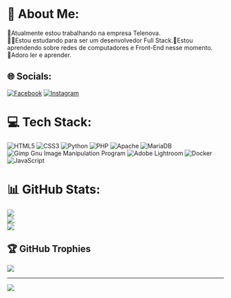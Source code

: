 # 💫 About Me:
🔭Atualmente estou trabalhando na empresa Telenova.<br>🧙‍♂️Estou estudando para ser um desenvolvedor Full Stack.📖Estou aprendendo sobre redes de computadores e Front-End nesse momento.<br>💭Adoro ler e aprender.


## 🌐 Socials:
[![Facebook](https://img.shields.io/badge/Facebook-%231877F2.svg?logo=Facebook&logoColor=white)](https://facebook.com/khttps://www.facebook.com/guilherme.kwny/) [![Instagram](https://img.shields.io/badge/Instagram-%23E4405F.svg?logo=Instagram&logoColor=white)](https://instagram.com/https://www.instagram.com/_guilhermemath/?igshid=ZDdkNTZiNTM%3D) 

# 💻 Tech Stack:
![HTML5](https://img.shields.io/badge/html5-%23E34F26.svg?style=plastic&logo=html5&logoColor=white) ![CSS3](https://img.shields.io/badge/css3-%231572B6.svg?style=plastic&logo=css3&logoColor=white) ![Python](https://img.shields.io/badge/python-3670A0?style=plastic&logo=python&logoColor=ffdd54) ![PHP](https://img.shields.io/badge/php-%23777BB4.svg?style=plastic&logo=php&logoColor=white) ![Apache](https://img.shields.io/badge/apache-%23D42029.svg?style=plastic&logo=apache&logoColor=white) ![MariaDB](https://img.shields.io/badge/MariaDB-003545?style=plastic&logo=mariadb&logoColor=white) ![Gimp Gnu Image Manipulation Program](https://img.shields.io/badge/Gimp-657D8B?style=plastic&logo=gimp&logoColor=FFFFFF) ![Adobe Lightroom](https://img.shields.io/badge/Adobe%20Lightroom-31A8FF.svg?style=plastic&logo=Adobe%20Lightroom&logoColor=white) ![Docker](https://img.shields.io/badge/docker-%230db7ed.svg?style=plastic&logo=docker&logoColor=white) ![JavaScript](https://img.shields.io/badge/javascript-%23323330.svg?style=plastic&logo=javascript&logoColor=%23F7DF1E)
# 📊 GitHub Stats:
![](https://github-readme-stats.vercel.app/api?username=GuilhermeKwny&theme=radical&hide_border=false&include_all_commits=true&count_private=true)<br/>
![](https://github-readme-streak-stats.herokuapp.com/?user=GuilhermeKwny&theme=radical&hide_border=false)<br/>
![](https://github-readme-stats.vercel.app/api/top-langs/?username=GuilhermeKwny&theme=radical&hide_border=false&include_all_commits=true&count_private=true&layout=compact)

## 🏆 GitHub Trophies
![](https://github-profile-trophy.vercel.app/?username=GuilhermeKwny&theme=radical&no-frame=false&no-bg=false&margin-w=4)

---
[![](https://visitcount.itsvg.in/api?id=GuilhermeKwny&icon=6&color=0)](https://visitcount.itsvg.in)

<!-- Proudly created with GPRM ( https://gprm.itsvg.in ) -->
